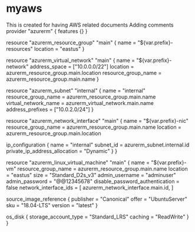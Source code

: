 # myaws
This is created for having AWS related documents 
Adding comments 
provider "azurerm" {
  features {}
}

resource "azurerm_resource_group" "main" {
  name     = "${var.prefix}-resources"
  location =  "eastus"
}

resource "azurerm_virtual_network" "main" {
  name                = "${var.prefix}-network"
  address_space       = ["10.0.0.0/22"]
  location            = azurerm_resource_group.main.location
  resource_group_name = azurerm_resource_group.main.name
}

resource "azurerm_subnet" "internal" {
  name                 = "internal"
  resource_group_name  = azurerm_resource_group.main.name
  virtual_network_name = azurerm_virtual_network.main.name
  address_prefixes     = ["10.0.2.0/24"]
}

resource "azurerm_network_interface" "main" {
  name                = "${var.prefix}-nic"
  resource_group_name = azurerm_resource_group.main.name
  location            = azurerm_resource_group.main.location

  ip_configuration {
    name                          = "internal"
    subnet_id                     = azurerm_subnet.internal.id
    private_ip_address_allocation = "Dynamic"
  }
}

resource "azurerm_linux_virtual_machine" "main" {
  name                            = "${var.prefix}-vm"
  resource_group_name             = azurerm_resource_group.main.name
  location                        = "eastus"
  size                            = "Standard_D2s_v3"
  admin_username                  = "adminuser"
  admin_password                  = "@@12345678"
  disable_password_authentication = false
  network_interface_ids = [
    azurerm_network_interface.main.id,
  ]

  source_image_reference {
    publisher = "Canonical"
    offer     = "UbuntuServer"
    sku       = "18.04-LTS"
    version   = "latest"
  }

  os_disk {
    storage_account_type = "Standard_LRS"
    caching              = "ReadWrite"
  }
}
